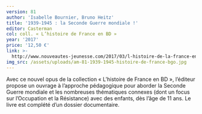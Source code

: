 ```yaml
---
version: 81
author: 'Isabelle Bournier, Bruno Heitz'
title: '1939-1945 : la Seconde Guerre mondiale !'
editor: Casterman
col: coll. « L’histoire de France en BD »
year: '2017'
price: '12,50 €'
link: >-
  http://www.nouveautes-jeunesse.com/2017/03/l-histoire-de-la-france-en-bd-1939-1945-la-seconde-guerre-mondiale-casterman-2017.html
img_src: /assets/uploads/am-81-1939-1945-histoire-de-france-bgo.jpg
---
```

Avec ce nouvel opus de la collection « L’histoire de
 France en BD », l’éditeur propose un ouvrage à l’approche
 pédagogique pour aborder la Seconde Guerre
 mondiale et les nombreuses thématiques connexes
 (dont un focus sur l’Occupation et la Résistance)
 avec des enfants, dès l’âge de 11 ans. Le livre est
 complété d’un dossier documentaire.
